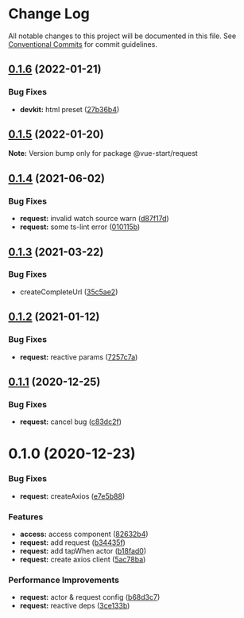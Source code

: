 # Change Log

All notable changes to this project will be documented in this file.
See [Conventional Commits](https://conventionalcommits.org) for commit guidelines.

## [0.1.6](https://github.com/zxeryu/vue-start/compare/@vue-start/request@0.1.5...@vue-start/request@0.1.6) (2022-01-21)

### Bug Fixes

- **devkit:** html preset ([27b36b4](https://github.com/zxeryu/vue-start/commit/27b36b45f725aed2edbcb1b2b695da91ec33997d))

## [0.1.5](https://github.com/zxeryu/vue-start/compare/@vue-start/request@0.1.4...@vue-start/request@0.1.5) (2022-01-20)

**Note:** Version bump only for package @vue-start/request

## [0.1.4](https://github.com/zxeryu/vue-start/compare/@vue-start/request@0.1.3...@vue-start/request@0.1.4) (2021-06-02)

### Bug Fixes

- **request:** invalid watch source warn ([d87f17d](https://github.com/zxeryu/vue-start/commit/d87f17d24eacddb29cbca5994f2b2d91886fb0af))
- **request:** some ts-lint error ([010115b](https://github.com/zxeryu/vue-start/commit/010115b1311169ded89f0edc7e9ec30e2b6cbc7d))

## [0.1.3](https://github.com/zxeryu/vue-start/compare/@vue-start/request@0.1.2...@vue-start/request@0.1.3) (2021-03-22)

### Bug Fixes

- createCompleteUrl ([35c5ae2](https://github.com/zxeryu/vue-start/commit/35c5ae2d9e59ebd18f396c51bda7bcf66c80a536))

## [0.1.2](https://github.com/zxeryu/vue-start/compare/@vue-start/request@0.1.1...@vue-start/request@0.1.2) (2021-01-12)

### Bug Fixes

- **request:** reactive params ([7257c7a](https://github.com/zxeryu/vue-start/commit/7257c7a8b5bf648df3b110d5e4b0a32755ea7b35))

## [0.1.1](https://github.com/zxeryu/vue-start/compare/@vue-start/request@0.1.0...@vue-start/request@0.1.1) (2020-12-25)

### Bug Fixes

- **request:** cancel bug ([c83dc2f](https://github.com/zxeryu/vue-start/commit/c83dc2fdb7e0a9e66b6a846bc6ed037e8baf8e16))

# 0.1.0 (2020-12-23)

### Bug Fixes

- **request:** createAxios ([e7e5b88](https://github.com/zxeryu/vue-start/commit/e7e5b8869e99aab8ecca8ffe63fc020bc107e800))

### Features

- **access:** access component ([82632b4](https://github.com/zxeryu/vue-start/commit/82632b4ef3a5660e98e7113767f320215f54420a))
- **request:** add request ([b34435f](https://github.com/zxeryu/vue-start/commit/b34435fc005c1bce4af4de73f8c9eb9cdaec454a))
- **request:** add tapWhen actor ([b18fad0](https://github.com/zxeryu/vue-start/commit/b18fad0ba539db279f880315af8d8538c081ac87))
- **request:** create axios client ([5ac78ba](https://github.com/zxeryu/vue-start/commit/5ac78ba397ef9531f1e6c5c390adf28071fc574c))

### Performance Improvements

- **request:** actor & request config ([b68d3c7](https://github.com/zxeryu/vue-start/commit/b68d3c77207a2b2118b4a53ab47ffb6e4613759c))
- **request:** reactive deps ([3ce133b](https://github.com/zxeryu/vue-start/commit/3ce133bd032b86ec1e6c083e8e0490ff759574bb))
